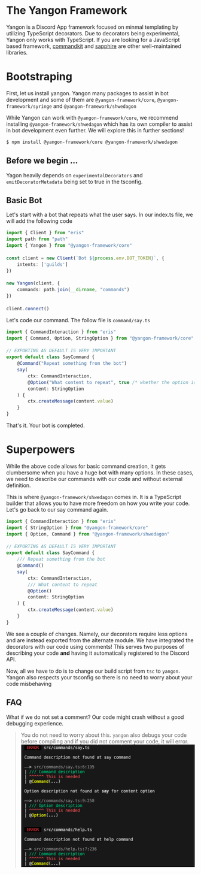 # The Yangon Framework

Yangon is a Discord App framework focused on minmal templating by utilizing TypeScript decorators. Due to decorators being experimental, Yangon only works with TypeScript. If you are looking for a JavaScript based framework, [commandkit](https://commandkit.js.org) and [sapphire](https://sapphirejs.dev) are other well-maintained libraries.

# Bootstraping

First, let us install yangon. Yangon many packages to assist in bot development and some of them are `@yangon-framework/core`, `@yangon-framework/syringe` and `@yangon-framework/shwedagon`

While Yangon can work with `@yangon-framework/core`, we recommend installing `@yangon-framework/shwedagon` which has its own compiler to assist in bot development even further. We will explore this in further sections!

```bash
$ npm install @yangon-framework/core @yangon-framework/shwedagon
```

## Before we begin ...

Yagon heavily depends on `experimentalDecorators` and `emitDecoratorMetadata` being set to true in the tsconfig.

## Basic Bot

Let's start with a bot that repeats what the user says. In our index.ts file, we will add the following code

```ts
import { Client } from "eris"
import path from "path"
import { Yangon } from "@yangon-framework/core"

const client = new Client(`Bot ${process.env.BOT_TOKEN}`, {
    intents: ['guilds']
})

new Yangon(client, {
    commands: path.join(__dirname, "commands")
})

client.connect()
```

Let's code our command. The follow file is `command/say.ts`

```ts
import { CommandInteraction } from "eris"
import { Command, Option, StringOption } from "@yangon-framework/core"

// EXPORTING AS DEFAULT IS VERY IMPORTANT
export default class SayCommand {
    @Command("Repeat something from the bot")
    say(
        ctx: CommandInteraction,
        @Option("What content to repeat", true /* whether the option is required or not */)
        content: StringOption
    ) {
        ctx.createMessage(content.value)
    }
}
```

That's it. Your bot is completed.

# Superpowers

While the above code allows for basic command creation, it gets clumbersome when you have a huge bot with many options. In these cases, we need to describe our commands with our code and without external definition.

This is where `@yangon-framework/shwedagon` comes in. It is a TypeScript builder that allows you to have more freedom on how you write your code. Let's go back to our say command again.

```ts
import { CommandInteraction } from "eris"
import { StringOption } from "@yangon-framework/core"
import { Option, Command } from "@yangon-framework/shwedagon"

// EXPORTING AS DEFAULT IS VERY IMPORTANT
export default class SayCommand {
    /// Repeat something from the bot
    @Command()
    say(
        ctx: CommandInteraction,
        /// What content to repeat
        @Option()
        content: StringOption
    ) {
        ctx.createMessage(content.value)
    }
}
```

We see a couple of changes. Namely, our decorators require less options and are instead exported from the alternate module. We have integrated the decorators with our code using comments! This serves two purposes of describing your code **and** having it automatically registered to the Discord API.

Now, all we have to do is to change our build script from `tsc` to `yangon`. Yangon also respects your tsconfig so there is no need to worry about your code misbehaving

## FAQ

What if we do not set a comment? Our code might crash without a good debugging experience.

> You do not need to worry about this. `yangon` also debugs your code before compiling and if you did not comment your code, it will error.
> ![errors](./images/errors.png)